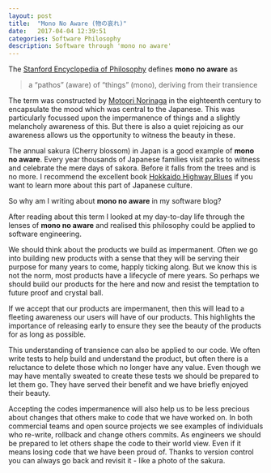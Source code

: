 ```yaml
---
layout: post
title:  "Mono No Aware (物の哀れ)"
date:   2017-04-04 12:39:51
categories: Software Philosophy
description: Software through 'mono no aware'
---
```


The [Stanford Encyclopedia of Philosophy](https://plato.stanford.edu/entries/japanese-aesthetics/) defines **mono no aware** as
> a “pathos” (aware) of “things” (mono), deriving from their transience

The term was constructed by [Motoori Norinaga](https://en.wikipedia.org/wiki/Motoori_Norinaga) in the eighteenth century to encapsulate the mood which was central to the Japanese.  This was particularly focussed upon the impermanence of things and a slightly melancholy awareness of this.  But there is also a quiet rejoicing as our awareness allows us the opportunity to witness the beauty in these.

The annual sakura (Cherry blossom) in Japan is a good example of **mono no aware**.  Every year thousands of Japanese families visit parks to witness and celebrate the mere days of sakora.  Before it falls from the trees and is no more.  I recommend the excellent book [Hokkaido Highway Blues](https://www.amazon.co.uk/Hokkaido-Highway-Blues-Hitchhiking-Japan/dp/1841952885) if you want to learn more about this part of Japanese culture.

So why am I writing about **mono no aware** in my software blog?

After reading about this term I looked at my day-to-day life through the lenses of **mono no aware** and realised this philosophy could be  applied to software engineering. 

We should think about the products we build as impermanent.  Often we go into building new products with a sense that they will be serving their purpose for many years to come, happly ticking along.  But we know this is not the norm, most products have a lifecycle of mere years.  So perhaps we should build our products for the here and now and resist the temptation to future proof and crystal ball.

If we accept that our products are impermanent, then this will lead to a fleeting awareness our users will have of our products.  This highlights the importance of releasing early to ensure they see the beauty of the products for as long as possible.

This understanding of transience can also be applied to our code.  We often write tests to help build and understand the product, but often there is a reluctance to delete those which no longer have any value.  Even though we may have mentally sweated to create these tests we should be prepared to let them go.  They have served their benefit and we have briefly enjoyed their beauty.

Accepting the codes impermanence will also help us to be less precious about changes that others make to code that we have worked on.  In both commercial teams and open source projects we see examples of individuals who re-write, rollback and change others commits. As engineers we should be prepared to let others shape the code to their world view.  Even if it means losing code that we have been proud of.  Thanks to version control you can always go back and revisit it - like a photo of the sakura.

